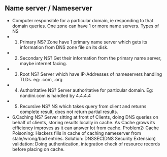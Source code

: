  ## Name server / Nameserver
 - Computer responsible for a particular domain, ie responding to that domain queries. One zone can have 1 or more name servers. Types of NS
  - 1. Primary NS? Zone have 1 primary name server which gets its information from DNS zone file on its disk.
  - 2. Secondary NS? Get their information from the primary name server, maybe internet facing.
  - 3. Root NS? Server which have IP-Addresses of nameservers handling TLDs. eg: .com, .org
  - 4. Authoritative NS? Server authoritative for particular domain. Eg: nandini.com is handled by 4.4.4.4
  - 5. Recursive NS? NS which takes query from client and returns complete result, does not return partial results.
  - 6.Caching NS? Server sitting at front of Clients, doing DNS queries on behalf of clients, storing results locally in cache. As Cache grows its efficiency improves as it can answer lot from cache.
      Problem2: Cache Poisoning: Hackers fills in cache of caching nameserver from stale/wrong/bad entries.    Solution: DNSSEC(DNS Security Extension) validation: Doing authentication, integration check of resource records before placing on cache.
